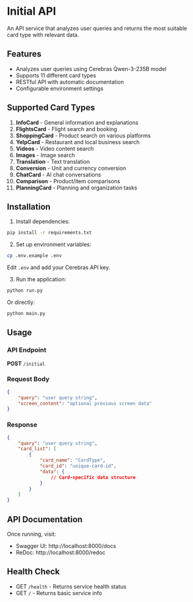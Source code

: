 # Initial API

An API service that analyzes user queries and returns the most suitable card type with relevant data.

## Features

- Analyzes user queries using Cerebras Qwen-3-235B model
- Supports 11 different card types
- RESTful API with automatic documentation
- Configurable environment settings

## Supported Card Types

1. **InfoCard** - General information and explanations
2. **FlightsCard** - Flight search and booking
3. **ShoppingCard** - Product search on various platforms
4. **YelpCard** - Restaurant and local business search
5. **Videos** - Video content search
6. **Images** - Image search
7. **Translation** - Text translation
8. **Conversion** - Unit and currency conversion
9. **ChatCard** - AI chat conversations
10. **Comparison** - Product/item comparisons
11. **PlanningCard** - Planning and organization tasks

## Installation

1. Install dependencies:
```bash
pip install -r requirements.txt
```

2. Set up environment variables:
```bash
cp .env.example .env
```
Edit `.env` and add your Cerebras API key.

3. Run the application:
```bash
python run.py
```

Or directly:
```bash
python main.py
```

## Usage

### API Endpoint

**POST** `/initial`

### Request Body
```json
{
    "query": "user query string",
    "screen_content": "optional previous screen data"
}
```

### Response
```json
{
    "query": "user query string",
    "card_list": [
        {
            "card_name": "CardType",
            "card_id": "unique-card-id",
            "data": {
                // Card-specific data structure
            }
        }
    ]
}
```

## API Documentation

Once running, visit:
- Swagger UI: http://localhost:8000/docs
- ReDoc: http://localhost:8000/redoc

## Health Check

- GET `/health` - Returns service health status
- GET `/` - Returns basic service info